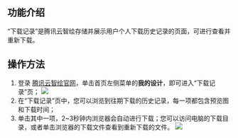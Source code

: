 ## 功能介绍
“下载记录”是腾讯云智绘存储并展示用户个人下载历史记录的页面，可进行查看并重新下载。

## 操作方法
1. 登录 [腾讯云智绘官网](https://taishan.qq.com/)，单击首页左侧菜单的**我的设计**，即可进入“下载记录”页；
![](https://qcloudimg.tencent-cloud.cn/raw/ff1c4c1002933952c2771d72cc5df28b.png)
2. 在“下载记录”页中，您可以浏览到往期下载的历史记录，每一项都包含预览图和下载时间；
3. 单击其中一项，2~3秒钟内浏览器会自动进行下载；您可以访问电脑的下载目录，或者单击浏览器的下载文件查看到重新下载的文件。
![](https://main.qcloudimg.com/raw/2736390e4fdefb941c1c22b2128cb8e1.png)
